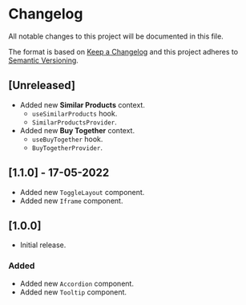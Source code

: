 # Changelog

All notable changes to this project will be documented in this file.

The format is based on [Keep a Changelog](http://keepachangelog.com/en/1.0.0/)
and this project adheres to [Semantic Versioning](http://semver.org/spec/v2.0.0.html).

## [Unreleased]

- Added new **Similar Products** context.
  - `useSimilarProducts` hook.
  - `SimilarProductsProvider`.
- Added new **Buy Together** context.
  - `useBuyTogether` hook.
  - `BuyTogetherProvider`.

## [1.1.0] - 17-05-2022

- Added new `ToggleLayout` component.
- Added new `Iframe` component.

## [1.0.0]

- Initial release.

### Added

- Added new `Accordion` component.
- Added new `Tooltip` component.